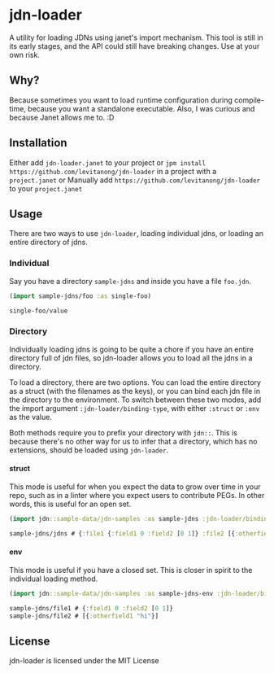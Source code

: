 # jdn-loader
A utility for loading JDNs using janet's import mechanism. This tool is still in its early stages, and the API could still have breaking changes. Use at your own risk.

## Why?
Because sometimes you want to load runtime configuration during compile-time, because you want a standalone executable. Also, I was curious and because Janet allows me to. :D

## Installation
Either add `jdn-loader.janet` to your project
or
`jpm install https://github.com/levitanong/jdn-loader` in a project with a `project.janet`
or
Manually add `https://github.com/levitanong/jdn-loader` to your `project.janet`

## Usage
There are two ways to use `jdn-loader`, loading individual jdns, or loading an entire directory of jdns.

### Individual
Say you have a directory `sample-jdns` and inside you have a file `foo.jdn`.

``` clojure
(import sample-jdns/foo :as single-foo)

single-foo/value
```

### Directory
Individually loading jdns is going to be quite a chore if you have an entire directory full of jdn files, so jdn-loader allows you to load all the jdns in a directory.

To load a directory, there are two options. You can load the entire directory as a struct (with the filenames as the keys), or you can bind each jdn file in the directory to the environment.
To switch between these two modes, add the import argument `:jdn-loader/binding-type`, with either `:struct` or `:env` as the value.

Both methods require you to prefix your directory with `jdn::`. This is because there's no other way for us to infer that a directory, which has no extensions, should be loaded using `jdn-loader`.

#### struct
This mode is useful for when you expect the data to grow over time in your repo, such as in a linter where you expect users to contribute PEGs. In other words, this is useful for an open set.
``` clojure
(import jdn::sample-data/jdn-samples :as sample-jdns :jdn-loader/binding-type :struct)

sample-jdns/jdns # {:file1 {:field1 0 :field2 [0 1]} :file2 [{:otherfield1 "hi"}]}
```

#### env
This mode is useful if you have a closed set. This is closer in spirit to the individual loading method.
``` clojure
(import jdn::sample-data/jdn-samples :as sample-jdns-env :jdn-loader/binding-type :env)

sample-jdns/file1 # {:field1 0 :field2 [0 1]}
sample-jdns/file2 # [{:otherfield1 "hi"}]
```

## License
jdn-loader is licensed under the MIT License
